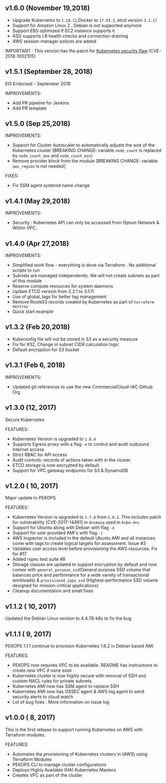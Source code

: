 ## v1.6.0 (November 19,2018)
* Upgrade Kubernetes to `1.10.11`,Docker to `17.03.2`, etcd version `3.1.17` 
* Support for Amazon Linux 2 , Debian is not supported anymore
* Support EBS optimized if EC2 instance supports it 
* ASG supports LB health checks and connection draining 
* AWS session manager polices are added 

IMPORTANT : This version has the patch for [Kubernetes security flaw](https://elastisys.com/2018/12/04/kubernetes-critical-security-flaw-cve-2018-1002105/) (CVE-2018-1002105)

## v1.5.1 (September 28, 2018)

EIS Endorsed - September 2018

IMPROVEMENTS:
* Add PR pipeline for Jenkins
* Add PR template

## v1.5.0 (Sep 25,2018)
IMPROVEMENTS:
* Support for Cluster Autoscaler to automatically adjusts the size of the Kubernetes cluster [BREAKING CHANGE: variable `node_count` is replaced by `node_count_max` and `node_count_min`]
* Remove provider block from the module [BREAKING CHANGE: variable `aws_region` is not needed]

FIXES:
* Fix SSM agent systemd name change

## v1.4.1 (May 29,2018)
IMPROVEMENTS:
* Security : Kubernetes API can only be accessed from Optum Network  & Within VPC.

## v1.4.0 (Apr 27,2018)
IMPROVEMENTS:
* Simplified work flow - everything is done via Terraform . No additional scripts to run 
* Subnets are managed independently. We will not create subnets as part of this module
* Reserve compute resources for system daemons
* Update ETCD version from 2.2.1 to 3.1.11
* Use of global_tags for better tag management
* Remove Route53 records created by Kubernetes as part of `terraform destroy`
* Quick start example 

## v1.3.2 (Feb 20,2018)
* Kubeconfig file will not be stored in S3 as a security measure 
* Fix for #32, Change in subnet CIDR calculation logic
* Default encryption for S3 bucket 

## v1.3.1 (Feb 6, 2018)

IMPROVEMENTS:
* Updated git references to use the new CommercialCloud-IAC Github Org

## v1.3.0 (12, 2017)
Secure Kubernetes

FEATURES:
* Kubernetes Version is upgraded to `1.8.4`
* Supports Egress proxy with a flag `-e` to control and audit outbound Internet access
* Strict RBAC for API access
* Audit controls: records of actions taken with in the cluster 
* ETCD storage is now encrypted by default 
* Support for VPC gateway endpoints for S3 & DynamoDB


## v1.2.0 ( 10, 2017)
Major update to PEKOPS

FEATURES:
* Kubernetes Version is upgraded to `1.7.8` from `1.6.2`. This includes patch for vulnerability [CVE-2017-14491] in `dnsmasq` used in `kube-dns`
* Support for Ubuntu along with Debian  with flag `-o`
* Support for user provided AMI's with flag `-i`
* AWS Inspector is included in the default Ubuntu AMI and all instances come with tags to create logical targets for assessment. Issue #3
* Validates user access level before provisioning the AWS resources. Fix for #17
* Added rspec test suite #8
* Storage classes are updated to support encryption by default and now comes with  `general_purpose_ssd`(General purpose SSD volume that balances price and performance for a wide variety of transactional workloads) & `provisioned_iops_ssd` (Highest-performance SSD volume designed for mission-critical applications)
* Cleanup documentation and small fixes

## v1.1.2 ( 10, 2017)
Updated the Debian Linux version to 4.4.78-k8s to fix the bug

## v1.1.1 ( 9, 2017)
PEKOPS 1.1.1 continue to provision Kubernetes 1.6.2 in Debian based AMI

FEATURES:

*	PEKOPS now requires VPC to be available. README has instructions to create new VPC if none exist 
*	Kubernetes cluster is now highly secure with removal of SSH and custom NACL rules for private subnets 
*	Kubernetes AMI now has SSM agent to replace SSH 
*	Kubernetes AMI now has OSSEC agent & AWS log agent to send security alerts to cloud watch
*	Lot of bug fixes . More information on issue log


## v1.0.0 ( 8, 2017)
This is the first release to support running Kubernetes on AWS with Terraform modules.

FEATURES:

* Automates the provisioning of Kubernetes clusters in (AWS) using Terraform Modules
* PEKOPS CLI to manage cluster configurations
* Deploys Highly Available (HA) Kubernetes Masters
* Creates VPC as part of the cluster 
